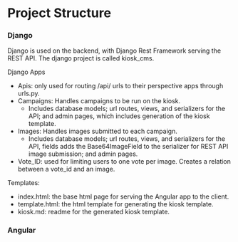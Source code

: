 # Project Structure

### Django

Django is used on the backend, with Django Rest Framework serving the REST API.
The django project is called kiosk_cms.

Django Apps
- Apis: only used for routing /api/ urls to their perspective apps through urls.py.
- Campaigns: Handles campaigns to be run on the kiosk.
    - Includes database models; url routes, views, and serializers for the API; and admin pages, which includes generation of the kiosk template.
- Images: Handles images submitted to each campaign.
    - Includes database models; url routes, views, and serializers for the API, fields adds the Base64ImageField to the serializer for REST API image submission; and admin pages.
- Vote_ID: used for limiting users to one vote per image. Creates a relation between a vote_id and an image.


Templates:
- index.html: the base html page for serving the Angular app to the client.
- template.html: the html template for generating the kiosk template.
- kiosk.md: readme for the generated kiosk template.


### Angular